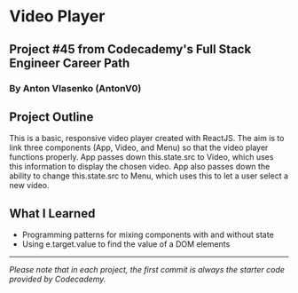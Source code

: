 # Video Player
## Project #45 from Codecademy's Full Stack Engineer Career Path
### By Anton Vlasenko (AntonV0)  
## Project Outline
This is a basic, responsive video player created with ReactJS. The aim is to link three components (App, Video, and Menu) so that the video player functions properly. App passes down this.state.src to Video, which uses this information to display the chosen video. App also passes down the ability to change this.state.src to Menu, which uses this to let a user select a new video.
## What I Learned
  - Programming patterns for mixing components with and without state
  - Using e.target.value to find the value of a DOM elements
***
*Please note that in each project, the first commit is always the starter code provided by Codecademy.*
